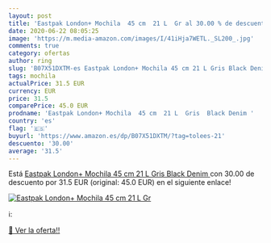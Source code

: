 ```yaml
---
layout: post
title: 'Eastpak London+ Mochila  45 cm  21 L  Gr al 30.00 % de descuento'
date: 2020-06-22 08:05:25
image: 'https://m.media-amazon.com/images/I/41iHja7WETL._SL200_.jpg'
comments: true
category: ofertas
author: ring
slug: 'B07X51DXTM-es Eastpak London+ Mochila 45 cm 21 L Gris Black Denim'
tags: mochila
actualPrice: 31.5 EUR
currency: EUR
price: 31.5
comparePrice: 45.0 EUR
prodname: 'Eastpak London+ Mochila  45 cm  21 L  Gris  Black Denim '
country: 'es'
flag: '🇪🇸'
buyurl: 'https://www.amazon.es/dp/B07X51DXTM/?tag=tolees-21'
descuento: '30.00'
average: '31.5'
---
```


Está [Eastpak London+ Mochila  45 cm  21 L  Gris  Black Denim ](https://www.amazon.es/dp/B07X51DXTM/?tag=tolees-21) con 30.00 de descuento por 31.5 EUR (original: 45.0 EUR) en el siguiente enlace!

[![Eastpak London+ Mochila  45 cm  21 L  Gr](https://m.media-amazon.com/images/I/41iHja7WETL._SL200_.jpg)](https://www.amazon.es/dp/B07X51DXTM/?tag=tolees-21)

ℹ️:


[🛒 Ver la oferta!!](https://www.amazon.es/dp/B07X51DXTM/?tag=tolees-21)
